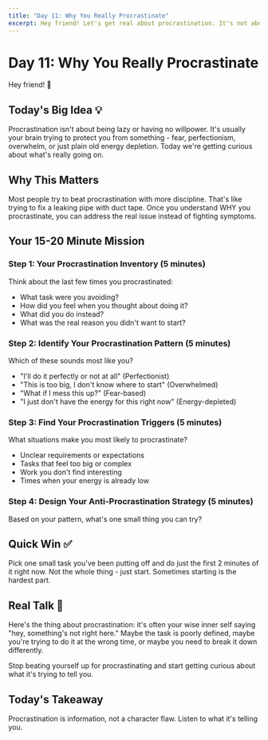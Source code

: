 ```yaml
---
title: "Day 11: Why You Really Procrastinate"
excerpt: Hey friend! Let's get real about procrastination. It's not about being lazy - it's about something deeper. Today we figure out your procrastination triggers.
---
```


# Day 11: Why You Really Procrastinate

Hey friend! 👋

## Today's Big Idea 💡

Procrastination isn't about being lazy or having no willpower. It's usually your brain trying to protect you from something - fear, perfectionism, overwhelm, or just plain old energy depletion. Today we're getting curious about what's really going on.

## Why This Matters

Most people try to beat procrastination with more discipline. That's like trying to fix a leaking pipe with duct tape. Once you understand WHY you procrastinate, you can address the real issue instead of fighting symptoms.

## Your 15-20 Minute Mission

### Step 1: Your Procrastination Inventory (5 minutes)
Think about the last few times you procrastinated:
- What task were you avoiding?
- How did you feel when you thought about doing it?
- What did you do instead?
- What was the real reason you didn't want to start?

### Step 2: Identify Your Procrastination Pattern (5 minutes)
Which of these sounds most like you?
- "I'll do it perfectly or not at all" (Perfectionist)
- "This is too big, I don't know where to start" (Overwhelmed)
- "What if I mess this up?" (Fear-based)
- "I just don't have the energy for this right now" (Energy-depleted)

### Step 3: Find Your Procrastination Triggers (5 minutes)
What situations make you most likely to procrastinate?
- Unclear requirements or expectations
- Tasks that feel too big or complex
- Work you don't find interesting
- Times when your energy is already low

### Step 4: Design Your Anti-Procrastination Strategy (5 minutes)
Based on your pattern, what's one small thing you can try?

## Quick Win ✅

Pick one small task you've been putting off and do just the first 2 minutes of it right now. Not the whole thing - just start. Sometimes starting is the hardest part.

## Real Talk 💬

Here's the thing about procrastination: it's often your wise inner self saying "hey, something's not right here." Maybe the task is poorly defined, maybe you're trying to do it at the wrong time, or maybe you need to break it down differently.

Stop beating yourself up for procrastinating and start getting curious about what it's trying to tell you.

## Today's Takeaway

Procrastination is information, not a character flaw. Listen to what it's telling you.